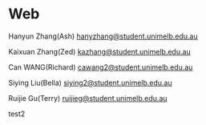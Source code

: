 # Web

Hanyun Zhang(Ash) hanyzhang@student.unimelb.edu.au

Kaixuan Zhang(Zed) kazhang@student.unimelb.edu.au

Can WANG(Richard) cawang2@student.unimelb.edu.au

Siying Liu(Bella) siying2@student.unimelb.edu.au

Ruijie Gu(Terry) ruijieg@student.unimelb.edu.au

test2
